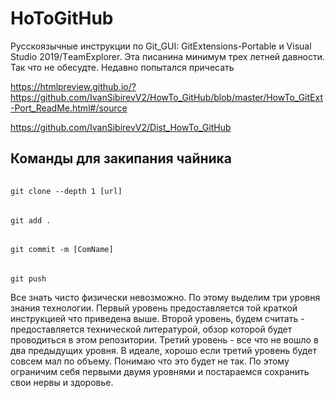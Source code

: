# HoToGitHub
Русскоязычные инструкции по Git_GUI: GitExtensions-Portable и  Visual Studio 2019/ТeamExplorer.
Эта писанина минимум трех летней давности. Так что не обесудте. Недавно попытался причесать

https://htmlpreview.github.io/?https://github.com/IvanSibirevV2/HowTo_GitHub/blob/master/HowTo_GitExt-Port_ReadMe.html#/source

https://github.com/IvanSibirevV2/Dist_HowTo_GitHub

## Команды для закипания чайника
######
    git clone --depth 1 [url]
######
    git add .
######
    git commit -m [ComName]
######
    git push
    
Все знать чисто физически невозможно. По этому выделим три уровня знания технологии.
Первый уровень предоставляется той краткой инструкцией что приведена выше.
Второй уровень, будем считать - предоставляется технической литературой, обзор которой будет проводиться в этом репозитории.
Третий уровень - все что не вошло в два предыдущих уровня. В идеале, хорошо если третий уровень будет совсем мал по объему. Понимаю что это будет не так. По этому ограничим себя первыми двумя уровнями и постараемся сохранить свои нервы и здоровье. 
